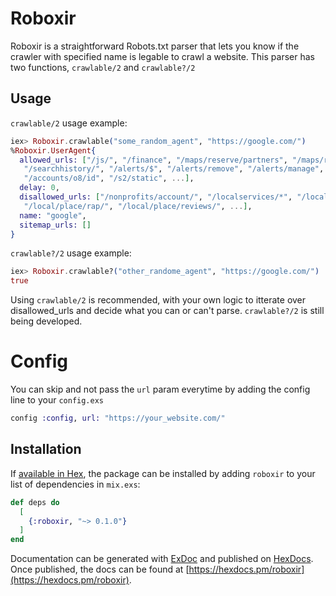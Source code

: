 # Roboxir

Roboxir is a straightforward Robots.txt parser that lets you know if the crawler with specified name is legable to crawl a website.
This parser has two functions, `crawlable/2` and `crawlable?/2`

## Usage

`crawlable/2` usage example:

```elixir
iex> Roboxir.crawlable("some_random_agent", "https://google.com/")
%Roboxir.UserAgent{
  allowed_urls: ["/js/", "/finance", "/maps/reserve/partners", "/maps/reserve",
   "/searchhistory/", "/alerts/$", "/alerts/remove", "/alerts/manage",
   "/accounts/o8/id", "/s2/static", ...],
  delay: 0,
  disallowed_urls: ["/nonprofits/account/", "/localservices/*", "/local/tab/",
   "/local/place/rap/", "/local/place/reviews/", ...],
  name: "google",
  sitemap_urls: []
}
```

`crawlable?/2` usage example:

```elixir
iex> Roboxir.crawlable?("other_randome_agent", "https://google.com/")
true
```

Using `crawlable/2` is recommended, with your own logic to itterate over disallowed_urls
and decide what you can or can't parse. `crawlable?/2` is still being developed.

# Config

You can skip and not pass the `url` param everytime by adding the config line to your `config.exs`

```elixir
config :config, url: "https://your_website.com/"
```

## Installation

If [available in Hex](https://hex.pm/docs/publish), the package can be installed
by adding `roboxir` to your list of dependencies in `mix.exs`:

```elixir
def deps do
  [
    {:roboxir, "~> 0.1.0"}
  ]
end
```

Documentation can be generated with [ExDoc](https://github.com/elixir-lang/ex_doc)
and published on [HexDocs](https://hexdocs.pm). Once published, the docs can
be found at [https://hexdocs.pm/roboxir](https://hexdocs.pm/roboxir).
